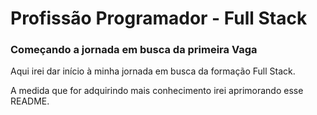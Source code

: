 # Profissão Programador - Full Stack
### Começando a jornada em busca da primeira Vaga


<p>Aqui irei dar início à minha jornada em busca da formação Full Stack.</p>
<p>A medida que for adquirindo mais conhecimento irei aprimorando esse README.</p>
